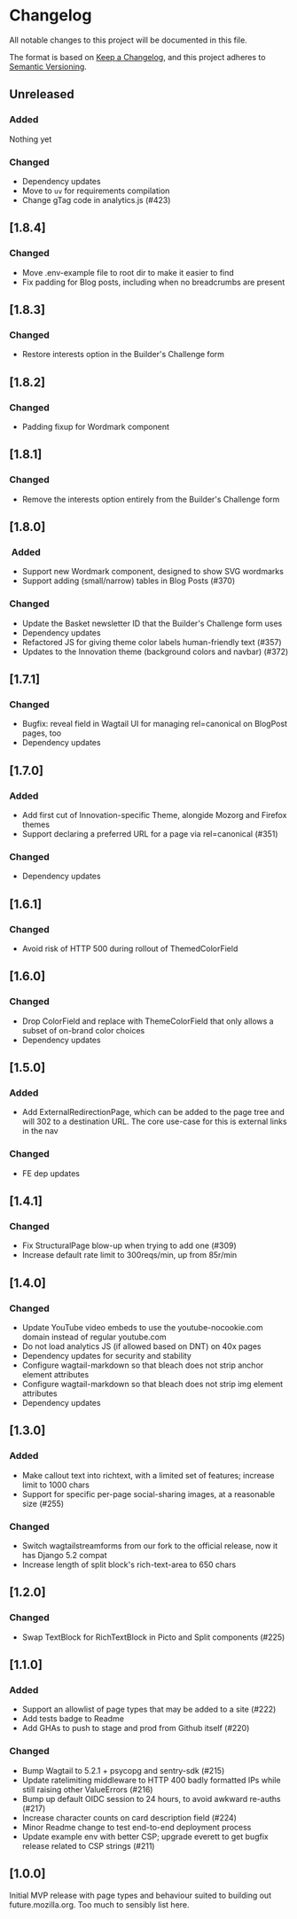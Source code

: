 # Changelog

All notable changes to this project will be documented in this file.

The format is based on [Keep a Changelog](https://keepachangelog.com/en/1.0.0/),
and this project adheres to [Semantic Versioning](https://semver.org/spec/v2.0.0.html).

## Unreleased

### Added

Nothing yet

### Changed

* Dependency updates
* Move to `uv` for requirements compilation
* Change gTag code in analytics.js (#423)

## [1.8.4]

### Changed

* Move .env-example file to root dir to make it easier to find
* Fix padding for Blog posts, including when no breadcrumbs are present

## [1.8.3]

### Changed

* Restore interests option in the Builder's Challenge form

## [1.8.2]

### Changed

* Padding fixup for Wordmark component

## [1.8.1]

### Changed

* Remove the interests option entirely from the Builder's Challenge form

## [1.8.0]

###  Added

* Support new Wordmark component, designed to show SVG wordmarks
* Support adding (small/narrow) tables in Blog Posts (#370)

### Changed

* Update the Basket newsletter ID that the Builder's Challenge form uses
* Dependency updates
* Refactored JS for giving theme color labels human-friendly text (#357)
* Updates to the Innovation theme (background colors and navbar) (#372)

## [1.7.1]

### Changed

* Bugfix: reveal field in Wagtail UI for managing rel=canonical on BlogPost pages, too
* Dependency updates

## [1.7.0]

### Added

* Add first cut of Innovation-specific Theme, alongide Mozorg and Firefox themes
* Support declaring a preferred URL for a page via rel=canonical (#351)

### Changed

* Dependency updates

## [1.6.1]

### Changed

* Avoid risk of HTTP 500 during rollout of ThemedColorField

## [1.6.0]

### Changed

* Drop ColorField and replace with ThemeColorField that only allows a subset of on-brand color choices
* Dependency updates

## [1.5.0]

### Added

* Add ExternalRedirectionPage, which can be added to the page tree and will 302 to a destination URL. The core use-case for this is external links in the nav

### Changed

* FE dep updates

## [1.4.1]

### Changed

* Fix StructuralPage blow-up when trying to add one (#309)
* Increase default rate limit to 300reqs/min, up from 85r/min

## [1.4.0]

### Changed

* Update YouTube video embeds to use the youtube-nocookie.com domain instead of regular youtube.com
* Do not load analytics JS (if allowed based on DNT) on 40x pages
* Dependency updates for security and stability
* Configure wagtail-markdown so that bleach does not strip anchor element attributes
* Configure wagtail-markdown so that bleach does not strip img element attributes
* Dependency updates

## [1.3.0]

### Added

* Make callout text into richtext, with a limited set of features; increase limit to 1000 chars
* Support for specific per-page social-sharing images, at a reasonable size (#255)

### Changed

* Switch wagtailstreamforms from our fork to the official release, now it has Django 5.2 compat
* Increase length of split block's rich-text-area to 650 chars

## [1.2.0]

### Changed

* Swap TextBlock for RichTextBlock in Picto and Split components (#225)

## [1.1.0]

### Added

* Support an allowlist of page types that may be added to a site (#222)
* Add tests badge to Readme
* Add GHAs to push to stage and prod from Github itself (#220)

### Changed

* Bump Wagtail to 5.2.1 + psycopg and sentry-sdk (#215)
* Update ratelimiting middleware to HTTP 400 badly formatted IPs while still raising other ValueErrors (#216)
* Bump up default OIDC session to 24 hours, to avoid awkward re-auths (#217)
* Increase character counts on card description field (#224)
* Minor Readme change to test end-to-end deployment process
* Update example env with better CSP; upgrade everett to get bugfix release related to CSP strings (#211)

## [1.0.0]

Initial MVP release with page types and behaviour suited to building out future.mozilla.org. Too much to sensibly list here.
